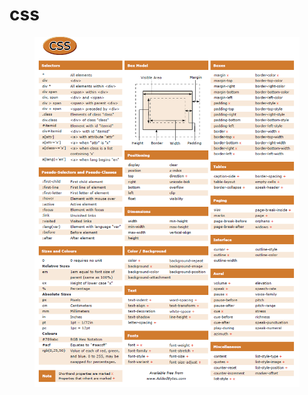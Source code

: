 # css

<figure><img src="../../.gitbook/assets/image (83).png" alt=""><figcaption></figcaption></figure>
